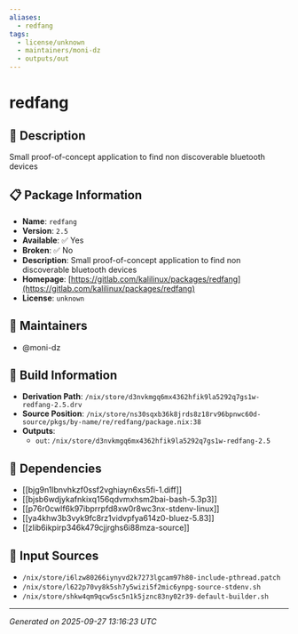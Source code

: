 ```yaml
---
aliases:
  - redfang
tags:
  - license/unknown
  - maintainers/moni-dz
  - outputs/out
---
```


# redfang

## 📝 Description

Small proof-of-concept application to find non discoverable bluetooth devices

## 📋 Package Information

- **Name**: `redfang`
- **Version**: `2.5`
- **Available**: ✅ Yes
- **Broken**: ✅ No
- **Description**: Small proof-of-concept application to find non discoverable bluetooth devices
- **Homepage**: [https://gitlab.com/kalilinux/packages/redfang](https://gitlab.com/kalilinux/packages/redfang)
- **License**: `unknown`
## 👥 Maintainers

- @moni-dz


## 🔧 Build Information

- **Derivation Path**: `/nix/store/d3nvkmgq6mx4362hfik9la5292q7gs1w-redfang-2.5.drv`
- **Source Position**: `/nix/store/ns30sqxb36k8jrds8z18rv96bpnwc60d-source/pkgs/by-name/re/redfang/package.nix:38`
- **Outputs**:
  - `out`:  `/nix/store/d3nvkmgq6mx4362hfik9la5292q7gs1w-redfang-2.5`

## 🔗 Dependencies

- [[bjg9n1lbnvhkzf0ssf2vghiayn6xs5fi-1.diff]]
- [[bjsb6wdjykafnkixq156qdvmxhsm2bai-bash-5.3p3]]
- [[p76r0cwlf6k97ibprrpfd8xw0r8wc3nx-stdenv-linux]]
- [[ya4khw3b3vyk9fc8rz1vidvpfya614z0-bluez-5.83]]
- [[zlib6ikpirp346k479cjjrghs6i88mza-source]]

## 📁 Input Sources

- `/nix/store/i6lzw80266iynyvd2k7273lgcam97h80-include-pthread.patch`
- `/nix/store/l622p70vy8k5sh7y5wizi5f2mic6ynpg-source-stdenv.sh`
- `/nix/store/shkw4qm9qcw5sc5n1k5jznc83ny02r39-default-builder.sh`

---
*Generated on 2025-09-27 13:16:23 UTC*
